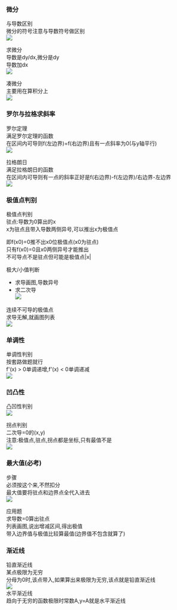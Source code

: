 ### 微分  
与导数区别  
微分的符号注意与导数符号做区别  
![](img/Pasted%20image%2020230115212446.png)  
  
求微分  
导数是dy/dx,微分是dy  
导数加dx  
![](img/Pasted%20image%2020230115212704.png)  
  
凑微分  
主要用在算积分上  
![](img/Pasted%20image%2020230115213940.png)  
  
### 罗尔与拉格求斜率  
罗尔定理  
满足罗尔定理的函数  
在区间内可导则f(左边界)=f(右边界)且有一点斜率为0(与y轴平行)  
![](img/Pasted%20image%2020230115213449.png)  
  
拉格朗日  
满足拉格朗日的函数  
在区间内可导则有一点的斜率正好是f(右边界)-f(左边界)/右边界-左边界  
![](img/Pasted%20image%2020230115213745.png)  
  
### 极值点判别  
极值点判别  
驻点:导数为0算出的x  
x为驻点且带入导数两侧异号,可以推出x为极值点  
  
即f(x0)=0推不出x0位极值点(x0为驻点)  
只有f(x0)=0且x0两侧异号才能推出  
不可导点不是驻点但可能是极值点|x|
  
极大/小值判断  
* 求导画图,导数异号  
* 求二次导  
![](img/Pasted%20image%2020230116002550.png)  
  
连续不可导的极值点  
求导无解,就画图列表  
![](img/Pasted%20image%2020230116002937.png)  
  
  
### 单调性  
单调性判别  
按套路做题就行  
f'(x) > 0单调递增,f'(x) < 0单调递减  
![](img/Pasted%20image%2020230116002633.png)  
  
  
### 凹凸性  
凸凹性判别  
![](img/Pasted%20image%2020230116003036.png)  
  
拐点判别  
二次导=0的(x,y)  
注意:极值点,驻点,拐点都是坐标,只有最值不是  
![](img/Pasted%20image%2020230116003649.png)  
### 最大值(必考)  
步骤  
必须按这个来,不然扣分  
最大值要将驻点和边界点全代入进去  
![](img/Pasted%20image%2020230116003755.png)  
  
应用题  
求导数=0算出驻点  
列表画图,说出增减区间,得出极值  
带入边界值与极值比较算最值(边界值不包含就算了)  
  
### 渐近线  
铅直渐近线  
某点极限为无穷  
分母为0时,该点带入,如果算出来极限为无穷,该点就是铅直渐近线  
![](img/Pasted%20image%2020230116011404.png)  
水平渐近线  
趋向于无穷的函数极限时常数A,y=A就是水平渐近线  
